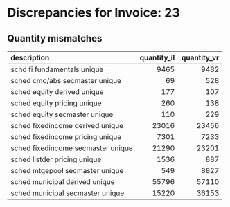 # Discrepancies for Invoice: 23

## Quantity mismatches

| description                        |   quantity_il |   quantity_vr |
|:-----------------------------------|--------------:|--------------:|
| schd fi fundamentals unique        |          9465 |          9482 |
| sched cmo/abs secmaster unique     |            69 |           528 |
| sched equity derived unique        |           177 |           107 |
| sched equity pricing unique        |           260 |           138 |
| sched equity secmaster unique      |           110 |           229 |
| sched fixedincome derived unique   |         23016 |         23456 |
| sched fixedincome pricing unique   |          7301 |          7233 |
| sched fixedincome secmaster unique |         21290 |         23201 |
| sched listder pricing unique       |          1536 |           887 |
| sched mtgepool secmaster unique    |           549 |          8827 |
| sched municipal derived unique     |         55796 |         57110 |
| sched municipal secmaster unique   |         15220 |         36153 |

